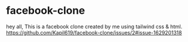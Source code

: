 # facebook-clone
hey all,
This is a facebook clone created by me using tailwind css & html.
https://github.com/Kapil619/facebook-clone/issues/2#issue-1629201318
